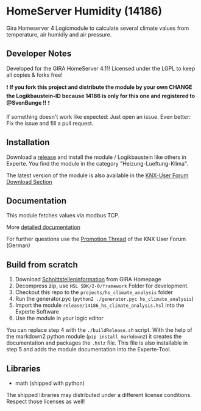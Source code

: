 # HomeServer Humidity (14186)
Gira Homeserver 4 Logicmodule to calculate several climate values from temperature, air humidiy and air pressure.

## Developer Notes

Developed for the GIRA HomeServer 4.11!
Licensed under the LGPL to keep all copies & forks free!

:exclamation: **If you fork this project and distribute the module by your own CHANGE the Logikbaustein-ID because 14186 is only for this one and registered to @SvenBunge !!** :exclamation:

If something doesn't work like expected: Just open an issue. Even better: Fix the issue and fill a pull request.

## Installation

Download a [release](https://github.com/SvenBunge/hs_climate_analysis/releases) and install the module / Logikbaustein like others in Experte.
You find the module in the category "Heizung-Lueftung-Klima".

The latest version of the module is also available in the [KNX-User Forum Download Section](https://service.knx-user-forum.de/?comm=download&id=14186)

## Documentation

This module fetches values via modbus TCP.

More [detailed documentation](doc/log14186.md)

For further questions use the [Promotion Thread](https://knx-user-forum.de/forum/) of the KNX User Forum (German)

## Build from scratch

1. Download [Schnittstelleninformation](http://www.hs-help.net/hshelp/gira/other_documentation/Schnittstelleninformationen.zip) from GIRA Homepage
2. Decompress zip, use `HSL SDK/2-0/framework` Folder for development.
3. Checkout this repo to the `projects/hs_climate_analysis` folder
4. Run the generator.pyc (`python2 ./generator.pyc hs_climate_analysis`)
5. Import the module `release/14186_hs_climate_analysis.hsl` into the Experte Software
6. Use the module in your logic editor

You can replace step 4 with the `./buildRelease.sh` script. With the help of the markdown2 python module (`pip install markdown2`) it creates the documentation and packages the `.hslz` file. This file is also installable in step 5 and adds the module documentation into the Experte-Tool.  
 
## Libraries

* math (shipped with python)

The shipped libraries may distributed under a different license conditions. Respect those licenses as well!

